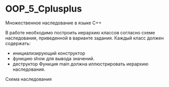 # OOP_5_Cplusplus
Множественное наследование в языке С++

В работе необходимо построить иерархию классов согласно схеме наследования,
приведенной в варианте задания.
Каждый класс должен содержать:
- инициализирующий конструктор
- функцию show для вывода значений.
- деструктор
Функция main должна иллюстрировать иерархию наследования.

Схема наследования
